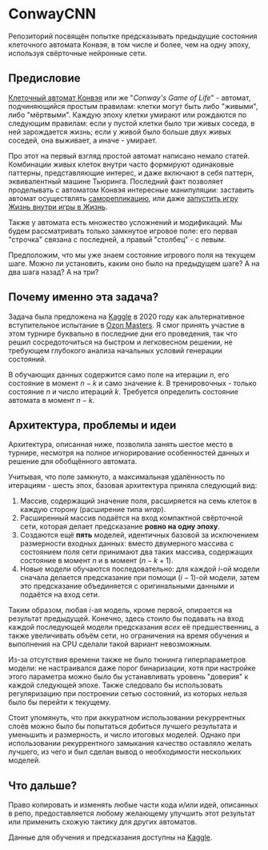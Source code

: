 # ConwayCNN

Репозиторий посвящён попытке предсказывать предыдущие состояния клеточного автомата Конвэя, в том числе и более, чем на одну эпоху, используя свёрточные нейронные сети.

## Предисловие

[Клеточный автомат Конвэя](https://en.wikipedia.org/wiki/Conway%27s_Game_of_Life) или же "*Conway's Game of Life*" - автомат, подчиняющийся простым правилам: клетки могут быть либо "живыми", либо "мёртвыми". Каждую эпоху клетки умирают или рождаются по следующим правилам: если у пустой клетки было три живых соседа, в ней зарождается жизнь; если у живой было больше двух живых соседей, она выживает, а иначе - умирает.

Про этот на первый взгляд простой автомат написано немало статей. Комбинации живых клеток внутри часто формируют одинаковые паттерны, представляющие интерес, и даже включают в себя паттерн, эквивалентный машине Тьюринга. Последний факт позволяет проделывать с автоматом Конвэя интересные манипуляции: заставить автомат осуществлять [саморепликацию](https://www.youtube.com/watch?v=A8B5MbHPlH0),  или даже [запустить игру Жизнь внутри игры в Жизнь](https://youtu.be/xP5-iIeKXE8).

Также у автомата есть множество усложнений и модификаций. Мы будем рассматривать только замкнутое игровое поле: его первая "строчка" связана с последней, а правый "столбец" - с левым.  

Предположим, что мы уже знаем состояние игрового поля на текущем шаге. Можно ли установить, каким оно было на предыдущем шаге? А на два шага назад? А на три? 

## Почему именно эта задача?

Задача была предложена на [Kaggle](https://www.kaggle.com/c/ozon-masters-2020) в 2020 году как альтернативное вступительное испытание в [Ozon Masters](https://ozonmasters.ru/). Я смог принять участие в этом турнире буквально в последние дни его проведения, так что решил сосредоточиться на быстром и легковесном решении, не требующем глубокого анализа начальных условий генерации состояний. 

В обучающих данных содержится само поле на итерации $n$, его состояние в момент $n-k$ и само значение $k$.  В тренировочных - только состояние $n$ и число итераций $k$. Требуется определить состояние автомата в момент $n-k$. 

## Архитектура, проблемы и идеи

Архитектура, описанная ниже, позволила занять шестое место в турнире, несмотря на полное игнорирование особенностей данных и решение для обобщённого автомата.

Учитывая, что поле замкнуто, а максимальная удалённость по итерациям - шесть эпох, базовая архитектура приняла следующий вид: 

1. Массив, содержащий значение поля, расширяется на семь клеток в каждую сторону (расширение типа *wrap*). 
2. Расширенный массив подаётся на вход компактной свёрточной сети, которая делает предсказание **ровно на одну эпоху**. 
3. Создаются ещё **пять** моделей, идентичных базовой за исключением размерности входных данных: вместо двумерного массива с состоянием поля сети принимают два таких массива, содержащих состояние в момент $n$ и в момент $(n-k+1)$.
4. Новые модели обучаются последовательно: для каждой $i$-ой модели сначала делается предсказание при помощи $(i-1)$-ой модели, затем это предсказание объединяется с оригинальными данными и подаётся на вход сети. 

Таким образом, любая $i$-ая модель, кроме первой, опирается на результат предыдущей. Конечно, здесь стоило бы подавать на вход каждой последующей модели предсказания *всех* её предшественниц, а также увеличивать объём сети, но ограничения на время обучения и выполнения на CPU сделали такой вариант невозможным. 

Из-за отсутствия времени также не было тюнинга гиперпараметров модели: не настраивался даже порог бинаризации, хотя при настройке этого параметра можно было бы устанавливать уровень "доверия" к каждой следующей эпохе. Также следовало бы использовать регуляризацию при построении сетью состояний, из которых нельзя было бы перейти к текущему.   

Стоит упомянуть, что при аккуратном использовании рекуррентных слоёв можно было бы попытаться добиться лучшего результата  и уменьшить и размерность, и число итоговых моделей. Однако при использовании рекуррентного замыкания качество оставляло желать лучшего, из чего и был сделан вывод о необходимости нескольких моделей.  

## Что дальше?

Право копировать и изменять любые части кода и/или идей, описанных в репо, предоставляется любому желающему улучшить этот результат или применить схожую тактику для других автоматов. 

Данные для обучения и предсказания доступны на [Kaggle](https://www.kaggle.com/c/ozon-masters-2020).  
